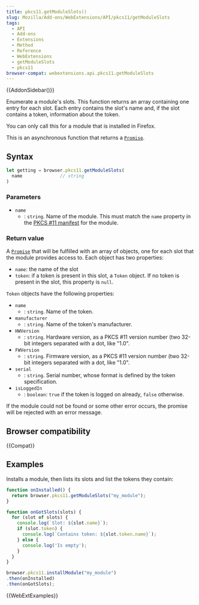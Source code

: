 ```yaml
---
title: pkcs11.getModuleSlots()
slug: Mozilla/Add-ons/WebExtensions/API/pkcs11/getModuleSlots
tags:
  - API
  - Add-ons
  - Extensions
  - Method
  - Reference
  - WebExtensions
  - getModuleSlots
  - pkcs11
browser-compat: webextensions.api.pkcs11.getModuleSlots
---
```

{{AddonSidebar()}}

Enumerate a module's slots. This function returns an array containing one entry for each slot. Each entry contains the slot's name and, if the slot contains a token, information about the token.

You can only call this for a module that is installed in Firefox.

This is an asynchronous function that returns a [`Promise`](/en-US/docs/Web/JavaScript/Reference/Global_Objects/Promise).

## Syntax

```js
let getting = browser.pkcs11.getModuleSlots(
  name              // string
)
```

### Parameters

- `name`
  - : `string`. Name of the module. This must match the `name` property in the [PKCS #11 manifest](/en-US/docs/Mozilla/Add-ons/WebExtensions/Native_manifests#pkcs_11_manifests) for the module.

### Return value

A [`Promise`](/en-US/docs/Web/JavaScript/Reference/Global_Objects/Promise) that will be fulfilled with an array of objects, one for each slot that the module provides access to. Each object has two properties:

- `name`: the name of the slot
- `token`: if a token is present in this slot, a `Token` object. If no token is present in the slot, this property is `null`.

`Token` objects have the following properties:

- `name`
  - : `string`. Name of the token.
- `manufacturer`
  - : `string`. Name of the token's manufacturer.
- `HWVersion`
  - : `string`. Hardware version, as a PKCS #11 version number (two 32-bit integers separated with a dot, like "1.0".
- `FWVersion`
  - : `string`. Firmware version, as a PKCS #11 version number (two 32-bit integers separated with a dot, like "1.0".
- `serial`
  - : `string`. Serial number, whose format is defined by the token specification.
- `isLoggedIn`
  - : `boolean`: `true` if the token is logged on already, `false` otherwise.

If the module could not be found or some other error occurs, the promise will be rejected with an error message.

## Browser compatibility

{{Compat}}

## Examples

Installs a module, then lists its slots and list the tokens they contain:

```js
function onInstalled() {
  return browser.pkcs11.getModuleSlots("my_module");
}

function onGotSlots(slots) {
  for (slot of slots) {
    console.log(`Slot: ${slot.name}`);
    if (slot.token) {
      console.log(`Contains token: ${slot.token.name}`);
    } else {
      console.log('Is empty');
    }
  }
}

browser.pkcs11.installModule("my_module")
.then(onInstalled)
.then(onGotSlots);
```

{{WebExtExamples}}
